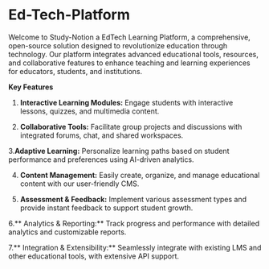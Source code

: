 # Ed-Tech-Platform
Welcome to Study-Notion a EdTech Learning Platform, a comprehensive, open-source solution designed to revolutionize education through technology. Our platform integrates advanced educational tools, resources, and collaborative features to enhance teaching and learning experiences for educators, students, and institutions.

**Key Features**
1. **Interactive Learning Modules:** Engage students with interactive lessons, quizzes, and multimedia content.
 
2. **Collaborative Tools:** Facilitate group projects and discussions with integrated forums, chat, and shared workspaces.
 
3.**Adaptive Learning:** Personalize learning paths based on student performance and preferences using AI-driven analytics.
   
4. **Content Management:** Easily create, organize, and manage educational content with our user-friendly CMS.
 
5. **Assessment & Feedback:** Implement various assessment types and provide instant feedback to support student growth.
 
6.** Analytics & Reporting:** Track progress and performance with detailed analytics and customizable reports.
   
7.** Integration & Extensibility:** Seamlessly integrate with existing LMS and other educational tools, with extensive API support.

